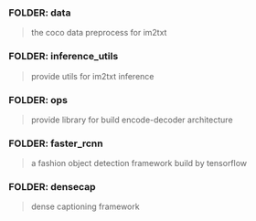 ### FOLDER: data

>  the coco data preprocess for im2txt

### FOLDER: inference_utils

>  provide utils for im2txt inference

### FOLDER: ops

> provide library for build encode-decoder architecture

### FOLDER: faster_rcnn

> a fashion object detection framework build by tensorflow

### FOLDER: densecap

> dense captioning framework
